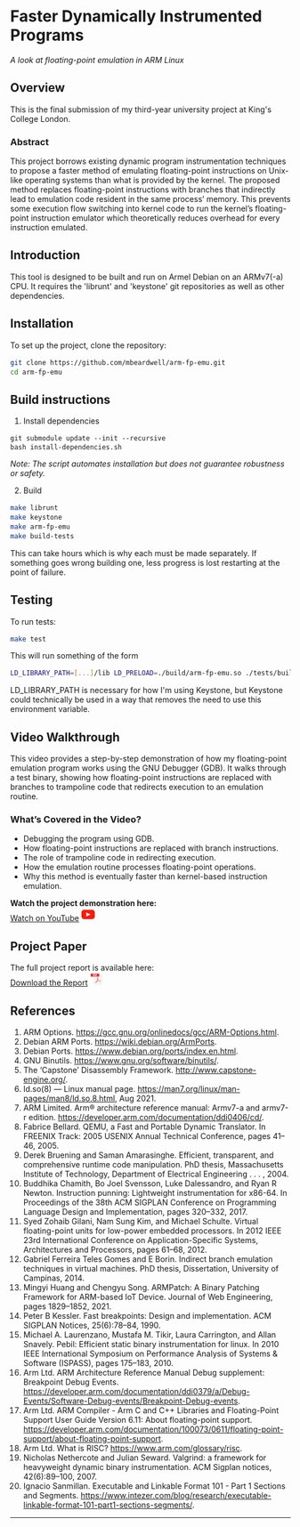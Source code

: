 # Faster Dynamically Instrumented Programs

_A look at floating-point emulation in ARM Linux_

## Overview

This is the final submission of my third-year university project at King's College London.

### Abstract

This project borrows existing dynamic program instrumentation techniques to propose a faster method of emulating floating-point instructions on Unix-like operating systems than what is provided by the kernel. The proposed method replaces floating-point instructions with branches that indirectly lead to emulation code resident in the same process’ memory. This prevents some execution flow switching into kernel code to run the kernel’s floating-point instruction emulator which theoretically reduces overhead for every instruction emulated.

## Introduction

This tool is designed to be built and run on Armel Debian on an ARMv7(-a) CPU. It requires the 'librunt' and 'keystone' git repositories as well as other dependencies.

## Installation

To set up the project, clone the repository:

```bash
git clone https://github.com/mbeardwell/arm-fp-emu.git
cd arm-fp-emu
```

## Build instructions

1. Install dependencies

```
git submodule update --init --recursive
bash install-dependencies.sh
```

_Note: The script automates installation but does not guarantee robustness or safety._

2. Build

```bash
make librunt
make keystone
make arm-fp-emu
make build-tests
```

This can take hours which is why each must be made separately. If something goes wrong building one, less progress is lost restarting at the point of failure.
    
## Testing

To run tests:

```bash
make test
```

This will run something of the form

```bash
LD_LIBRARY_PATH=[...]/lib LD_PRELOAD=./build/arm-fp-emu.so ./tests/build/vadd10 10
```

LD_LIBRARY_PATH is necessary for how I'm using Keystone, but Keystone could technically be used in a way that removes the need to use this environment variable.

## Video Walkthrough

This video provides a step-by-step demonstration of how my floating-point emulation program works using the GNU Debugger (GDB). It walks through a test binary, showing how floating-point instructions are replaced with branches to trampoline code that redirects execution to an emulation routine.

### What’s Covered in the Video?

* Debugging the program using GDB.
* How floating-point instructions are replaced with branch instructions.
* The role of trampoline code in redirecting execution.
* How the emulation routine processes floating-point operations.
* Why this method is eventually faster than kernel-based instruction emulation.

**Watch the project demonstration here:**  
[Watch on YouTube](https://youtu.be/_kRSL5yiPrg) <img src="assets/youtube.svg" height="24" width="24" />

## Project Paper

The full project report is available here:  
[Download the Report](docs/1681382_report.pdf) <img src="assets/pdf.svg" height="24" width="24" />

## References

1. ARM Options. https://gcc.gnu.org/onlinedocs/gcc/ARM-Options.html.
2. Debian ARM Ports. https://wiki.debian.org/ArmPorts.
3. Debian Ports. https://www.debian.org/ports/index.en.html.
4. GNU Binutils. https://www.gnu.org/software/binutils/.
5. The ‘Capstone’ Disassembly Framework. http://www.capstone-engine.org/.
6. ld.so(8) — Linux manual page. https://man7.org/linux/man-pages/man8/ld.so.8.html, Aug 2021.
7. ARM Limited. Arm® architecture reference manual: Armv7-a and armv7-r edition. https://developer.arm.com/documentation/ddi0406/cd/.
8. Fabrice Bellard. QEMU, a Fast and Portable Dynamic Translator. In FREENIX Track: 2005 USENIX Annual Technical Conference, pages 41–46, 2005.
9. Derek Bruening and Saman Amarasinghe. Efficient, transparent, and comprehensive runtime code manipulation. PhD thesis, Massachusetts Institute of Technology, Department of Electrical Engineering . . . , 2004. 
10. Buddhika Chamith, Bo Joel Svensson, Luke Dalessandro, and Ryan R Newton. Instruction punning: Lightweight instrumentation for x86-64. In Proceedings of the 38th ACM SIGPLAN Conference on Programming Language Design and Implementation, pages 320–332, 2017. 
11. Syed Zohaib Gilani, Nam Sung Kim, and Michael Schulte. Virtual floating-point units for low-power embedded processors. In 2012 IEEE 23rd International Conference on Application-Specific Systems, Architectures and Processors, pages 61–68, 2012.
12. Gabriel Ferreira Teles Gomes and E Borin. Indirect branch emulation techniques in virtual machines. PhD thesis, Dissertation, University of
Campinas, 2014. 
13. Mingyi Huang and Chengyu Song. ARMPatch: A Binary Patching Framework for ARM-based IoT Device. Journal of Web Engineering, pages 1829–1852, 2021.
14. Peter B Kessler. Fast breakpoints: Design and implementation. ACM SIGPLAN Notices, 25(6):78–84, 1990. 
15. Michael A. Laurenzano, Mustafa M. Tikir, Laura Carrington, and Allan Snavely. Pebil: Efficient static binary instrumentation for linux. In 2010
IEEE International Symposium on Performance Analysis of Systems & Software (ISPASS), pages 175–183, 2010. 
16. Arm Ltd. ARM Architecture Reference Manual Debug supplement: Breakpoint Debug Events. https://developer.arm.com/documentation/ddi0379/a/Debug-Events/Software-Debug-events/Breakpoint-Debug-events.
17. Arm Ltd. ARM Compiler - Arm C and C++ Libraries and Floating-Point Support User Guide Version 6.11: About floating-point support. https://developer.arm.com/documentation/100073/0611/floating-point-support/about-floating-point-support.
18. Arm Ltd. What is RISC? https://www.arm.com/glossary/risc.
19. Nicholas Nethercote and Julian Seward. Valgrind: a framework for heavyweight dynamic binary instrumentation. ACM Sigplan notices, 42(6):89–100, 2007.
20. Ignacio Sanmillan. Executable and Linkable Format 101 - Part 1 Sections and Segments. https://www.intezer.com/blog/research/executable-linkable-format-101-part1-sections-segments/.

* * *
